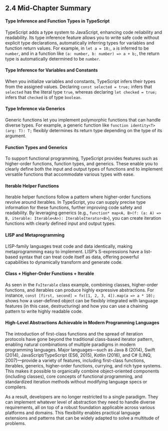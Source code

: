 ## 2.4 Mid-Chapter Summary

#### Type Inference and Function Types in TypeScript

TypeScript adds a type system to JavaScript, enhancing code reliability and readability. Its type inference feature allows you to write safe code without explicit type declarations, automatically inferring types for variables and function return values. For example, in `let a = 10;`, `a` is inferred to be `number`, and in a function like `(a: number, b: number) => a + b;`, the return type is automatically determined to be `number`.

#### Type Inference for Variables and Constants

When you initialize variables and constants, TypeScript infers their types from the assigned values. Declaring `const selected = true;` infers that `selected` has the literal type `true`, whereas declaring `let checked = true;` infers that `checked` is of type `boolean`.

#### Type Inference via Generics

Generic functions let you implement polymorphic functions that can handle diverse types. For example, a generic function like `function identity<T>(arg: T): T;` flexibly determines its return type depending on the type of its argument.

#### Function Types and Generics

To support functional programming, TypeScript provides features such as higher-order functions, function types, and generics. These enable you to clearly define both the input and output types of functions and to implement versatile functions that accommodate various types with ease.

#### Iterable Helper Functions

Iterable helper functions follow a pattern where higher-order functions revolve around iterables. In TypeScript, you can supply precise type information for these functions, further improving code safety and readability. By leveraging generics (e.g., `function* map<A, B>(f: (a: A) => B, iterable: Iterable<A>): IterableIterator<B>`), you can create iteration functions with clearly defined input and output types.

#### LISP and Metaprogramming

LISP-family languages treat code and data identically, making metaprogramming easy to implement. LISP’s S-expressions have a list-based syntax that can treat code itself as data, offering powerful capabilities to dynamically transform and generate code.

#### Class + Higher-Order Functions + Iterable

As seen in the `FxIterable` class example, combining classes, higher-order functions, and iterables can produce highly expressive abstractions. For instance, `const [first, second] = fx([1, 2, 3, 4]).map(a => a * 10);` shows how a user-defined object can be flexibly integrated with language features (in this case, destructuring) and how you can use a chaining pattern to write highly readable code.

#### High-Level Abstractions Achievable in Modern Programming Languages

The introduction of first-class functions and the spread of iteration protocols have gone beyond the traditional class-based iterator pattern, enabling natural combinations of multiple paradigms in modern programming languages. Major languages—such as Java 8 (2014), Swift (2014), JavaScript/TypeScript (ES6, 2015), Kotlin (2016), and C# (LINQ, 2007)—provide a variety of features, including first-class functions, iterables, generics, higher-order functions, currying, and rich type systems. This makes it possible to organically combine object-oriented components (including classes), core concepts of functional programming, and standardized iteration methods without modifying language specs or compilers.

As a result, developers are no longer restricted to a single paradigm. They can implement whatever level of abstraction they need to handle diverse requirements, all on top of a robust foundation applicable across various platforms and domains. This flexibility enables practical language extensions and patterns that can be widely adapted to solve a multitude of problems.

